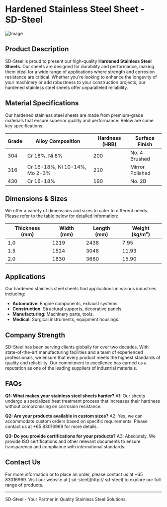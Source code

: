 # Hardened Stainless Steel Sheet - SD-Steel

![Image](https://github.com/user-attachments/assets/2567258e-e124-4816-932d-1809bd27ef0b)

## Product Description

SD-Steel is proud to present our high-quality **Hardened Stainless Steel Sheets**. Our sheets are designed for durability and performance, making them ideal for a wide range of applications where strength and corrosion resistance are critical. Whether you're looking to enhance the longevity of your machinery or add robustness to your construction projects, our hardened stainless steel sheets offer unparalleled reliability.

## Material Specifications

Our hardened stainless steel sheets are made from premium-grade materials that ensure superior quality and performance. Below are some key specifications:

| Grade | Alloy Composition | Hardness (HRB) | Surface Finish |
|-------|-------------------|----------------|----------------|
| 304   | Cr 18%, Ni 8%     | 200            | No. 4 Brushed  |
| 316   | Cr 16-18%, Ni 10-14%, Mo 2-3% | 210        | Mirror Polished |
| 430   | Cr 16-18%        | 190            | No. 2B         |

## Dimensions & Sizes

We offer a variety of dimensions and sizes to cater to different needs. Please refer to the table below for detailed information:

| Thickness (mm) | Width (mm) | Length (mm) | Weight (kg/m²) |
|----------------|------------|-------------|----------------|
| 1.0            | 1219       | 2438        | 7.95           |
| 1.5            | 1524       | 3048        | 11.93          |
| 2.0            | 1830      | 3660        | 15.90          |

## Applications

Our hardened stainless steel sheets find applications in various industries including:

- **Automotive**: Engine components, exhaust systems.
- **Construction**: Structural supports, decorative panels.
- **Manufacturing**: Machinery parts, tools.
- **Medical**: Surgical instruments, equipment housings.

## Company Strength

SD-Steel has been serving clients globally for over two decades. With state-of-the-art manufacturing facilities and a team of experienced professionals, we ensure that every product meets the highest standards of quality and reliability. Our commitment to excellence has earned us a reputation as one of the leading suppliers of industrial materials.

## FAQs

**Q1: What makes your stainless steel sheets harder?**
A1: Our sheets undergo a specialized heat treatment process that increases their hardness without compromising on corrosion resistance.

**Q2: Are your products available in custom sizes?**
A2: Yes, we can accommodate custom orders based on specific requirements. Please contact us at +65 83016969 for more details.

**Q3: Do you provide certifications for your products?**
A3: Absolutely. We provide ISO certifications and other relevant documents to ensure transparency and compliance with international standards.

## Contact Us

For more information or to place an order, please contact us at +65 83016969. Visit our website at [ sd-steel](http:// sd-steel) to explore our full range of products.

---

SD-Steel - Your Partner in Quality Stainless Steel Solutions.